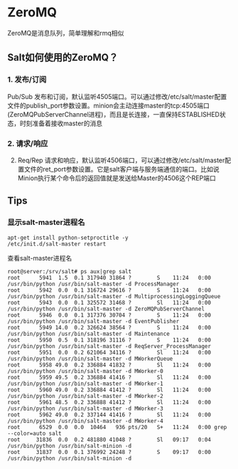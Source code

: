# ZeroMQ
ZeroMQ是消息队列，简单理解和rmq相似


## Salt如何使用的ZeroMQ？
### 1. 发布/订阅
Pub/Sub 发布和订阅，默认监听4505端口。可以通过修改/etc/salt/master配置文件的publish_port参数设置。minion会主动连接master的tcp:4505端口(ZeroMQPubServerChannel进程)，而且是长连接，一直保持ESTABLISHED状态，时刻准备着接收master的消息



### 2. 请求/响应
2. Req/Rep 请求和响应，默认监听4506端口，可以通过修改/etc/salt/master配置文件的ret_port参数设置。它是salt客户端与服务端通信的端口。比如说Minion执行某个命令后的返回值就是发送给Master的4506这个REP端口


## Tips
### 显示salt-master进程名
```
apt-get install python-setproctitle -y
/etc/init.d/salt-master restart
```

查看salt-master进程名
```
root@server:/srv/salt# ps aux|grep salt
root      5941  1.5  0.1 317940 31864 ?        S    11:24   0:00 /usr/bin/python /usr/bin/salt-master -d ProcessManager
root      5942  0.0  0.1 316724 29616 ?        S    11:24   0:00 /usr/bin/python /usr/bin/salt-master -d MultiprocessingLoggingQueue
root      5943  0.0  0.1 325572 31468 ?        Sl   11:24   0:00 /usr/bin/python /usr/bin/salt-master -d ZeroMQPubServerChannel
root      5946  0.0  0.1 317376 30704 ?        S    11:24   0:00 /usr/bin/python /usr/bin/salt-master -d EventPublisher
root      5949 14.0  0.2 326624 38564 ?        S    11:24   0:00 /usr/bin/python /usr/bin/salt-master -d Maintenance
root      5950  0.5  0.1 318196 31116 ?        S    11:24   0:00 /usr/bin/python /usr/bin/salt-master -d ReqServer_ProcessManager
root      5951  0.0  0.2 621064 34116 ?        Sl   11:24   0:00 /usr/bin/python /usr/bin/salt-master -d MWorkerQueue
root      5958 49.0  0.2 336884 41832 ?        Sl   11:24   0:00 /usr/bin/python /usr/bin/salt-master -d MWorker-0
root      5959 49.5  0.2 336884 41416 ?        Sl   11:24   0:00 /usr/bin/python /usr/bin/salt-master -d MWorker-1
root      5960 49.0  0.2 336884 41412 ?        Sl   11:24   0:00 /usr/bin/python /usr/bin/salt-master -d MWorker-2
root      5961 48.5  0.2 336888 41412 ?        Sl   11:24   0:00 /usr/bin/python /usr/bin/salt-master -d MWorker-3
root      5962 49.0  0.2 337144 41416 ?        Sl   11:24   0:00 /usr/bin/python /usr/bin/salt-master -d MWorker-4
root      6529  0.0  0.0  10464   936 pts/20   S+   11:24   0:00 grep --color=auto salt
root     31836  0.0  0.2 481880 41048 ?        Sl   09:17   0:04 /usr/bin/python /usr/bin/salt-minion -d
root     31837  0.0  0.1 376992 24248 ?        S    09:17   0:00 /usr/bin/python /usr/bin/salt-minion -d

```

